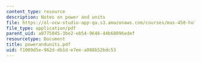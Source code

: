 ```yaml
---
content_type: resource
description: Notes on power and units
file: https://ol-ocw-studio-app-qa.s3.amazonaws.com/courses/mas-450-holographic-imaging-spring-2003/f1009d5e962ddb1de7eea088b52bdc53_powerandunits.pdf
file_type: application/pdf
parent_uid: a8775045-3be2-eb54-9646-44b68096edef
resourcetype: Document
title: powerandunits.pdf
uid: f1009d5e-962d-db1d-e7ee-a088b52bdc53
---
```

